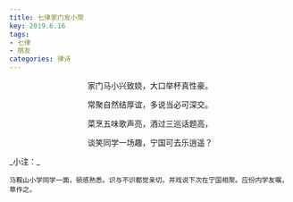 ```yaml
---
title: 七律家门发小聚
key: 2019.6.16
tags: 
- 七律
- 朋友
categories: 律诗
---
```


<p align="center">家门马小兴致娆，大口举杯真性豪。
</p>
<p align="center">常聚自然结厚谊，多说当必可深交。
</p>
<p align="center">菜烹五味歌声亮，酒过三巡话题高，
</p>
<p align="center">谈笑同学一场趣，宁国可去乐逍遥？
</p>
_小注：_

```
马鞍山小学同学一面，顿感熟悉。识与不识都觉亲切。并戏说下次在宁国相聚。应份内学友嘱，草作之。
```